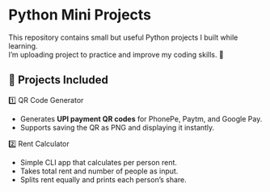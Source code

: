 #  Python Mini Projects

This repository contains small but useful Python projects I built while learning.  
I’m uploading project to practice and improve my coding skills. 🚀  

## 📌 Projects Included

1️⃣ QR Code Generator

- Generates **UPI payment QR codes** for PhonePe, Paytm, and Google Pay.
- Supports saving the QR as PNG and displaying it instantly.

2️⃣ Rent Calculator

- Simple CLI app that calculates per person rent.
- Takes total rent and number of people as input.
- Splits rent equally and prints each person’s share.
